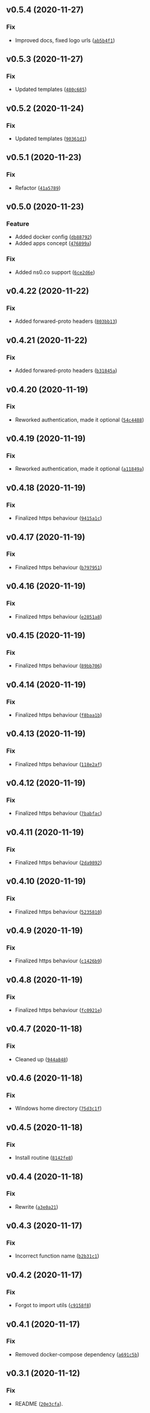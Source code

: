 <!--next-version-placeholder-->

## v0.5.4 (2020-11-27)
### Fix
* Improved docs, fixed logo urls ([`ab5b4f1`](https://github.com/wearep3r/backplane/commit/ab5b4f1537f06a11755631321cde952508b03226))

## v0.5.3 (2020-11-27)
### Fix
* Updated templates ([`480c685`](https://github.com/wearep3r/backplane/commit/480c6852e82b790357715b0fc11e7bc32624438f))

## v0.5.2 (2020-11-24)
### Fix
* Updated templates ([`90361d1`](https://github.com/wearep3r/backplane/commit/90361d10aa1c658feb1c717924152630b446592a))

## v0.5.1 (2020-11-23)
### Fix
* Refactor ([`41a5789`](https://github.com/wearep3r/backplane/commit/41a5789f5a059b5709ea93bb1e1c589e018bc1f4))

## v0.5.0 (2020-11-23)
### Feature
* Added docker config ([`db88792`](https://github.com/wearep3r/backplane/commit/db88792418ef9ae88152e9f4c8021363232def81))
* Added apps concept ([`476899a`](https://github.com/wearep3r/backplane/commit/476899a08d0ece5bcb5954a5fb6115e59f4ce148))

### Fix
* Added ns0.co support ([`6ce2d6e`](https://github.com/wearep3r/backplane/commit/6ce2d6e17b06462aceee8d78a2583a1256db6413))

## v0.4.22 (2020-11-22)
### Fix
* Added forwared-proto headers ([`803bb13`](https://github.com/wearep3r/backplane/commit/803bb13d4dbd66094805be896cad6d28457d9103))

## v0.4.21 (2020-11-22)
### Fix
* Added forwared-proto headers ([`b31845a`](https://github.com/wearep3r/backplane/commit/b31845af2b65596b2268047093940c151e9675aa))

## v0.4.20 (2020-11-19)
### Fix
* Reworked authentication, made it optional ([`54c4488`](https://github.com/wearep3r/backplane/commit/54c4488a01fe5b83b011c8720c35ccd1e26fd7d1))

## v0.4.19 (2020-11-19)
### Fix
* Reworked authentication, made it optional ([`a11849a`](https://github.com/wearep3r/backplane/commit/a11849a5e9123db58bb762441cbef0edbfcc0b9e))

## v0.4.18 (2020-11-19)
### Fix
* Finalized https behaviour ([`9415a1c`](https://github.com/wearep3r/backplane/commit/9415a1cc7e782cbd2ce29c709f6797c455ec416f))

## v0.4.17 (2020-11-19)
### Fix
* Finalized https behaviour ([`b797951`](https://github.com/wearep3r/backplane/commit/b797951950ee3850f72b83b1fc657ccc99a67b54))

## v0.4.16 (2020-11-19)
### Fix
* Finalized https behaviour ([`e2851a8`](https://github.com/wearep3r/backplane/commit/e2851a8b500856a61a7e6d691ef4cbda8a4ac892))

## v0.4.15 (2020-11-19)
### Fix
* Finalized https behaviour ([`89bb706`](https://github.com/wearep3r/backplane/commit/89bb706eedc80ebc372763e48a8952f480094daa))

## v0.4.14 (2020-11-19)
### Fix
* Finalized https behaviour ([`f8baa1b`](https://github.com/wearep3r/backplane/commit/f8baa1b229850c5814564d79b2d6ba01c26931fc))

## v0.4.13 (2020-11-19)
### Fix
* Finalized https behaviour ([`118e2af`](https://github.com/wearep3r/backplane/commit/118e2afefb837536bebd7a1dea1dd79ce5b213f8))

## v0.4.12 (2020-11-19)
### Fix
* Finalized https behaviour ([`7babfac`](https://github.com/wearep3r/backplane/commit/7babfac996343dbf55a2ef032cdca440afef5814))

## v0.4.11 (2020-11-19)
### Fix
* Finalized https behaviour ([`2da9892`](https://github.com/wearep3r/backplane/commit/2da9892f86b49fe5cc7fa8303e3c3c5eea7135a2))

## v0.4.10 (2020-11-19)
### Fix
* Finalized https behaviour ([`5235810`](https://github.com/wearep3r/backplane/commit/523581038324e0891be6908284b7d9e991148618))

## v0.4.9 (2020-11-19)
### Fix
* Finalized https behaviour ([`c1426b9`](https://github.com/wearep3r/backplane/commit/c1426b9289b8e6cdaea8ee0b1b62aca1ef60ec8f))

## v0.4.8 (2020-11-19)
### Fix
* Finalized https behaviour ([`fc0921e`](https://github.com/wearep3r/backplane/commit/fc0921ef0a011d6f46d527f166dfd57973788daa))

## v0.4.7 (2020-11-18)
### Fix
* Cleaned up ([`944a848`](https://github.com/wearep3r/backplane/commit/944a8482c2a2954c426ccdfbdcd1dd73e1942c79))

## v0.4.6 (2020-11-18)
### Fix
* Windows home directory ([`75d3c1f`](https://github.com/wearep3r/backplane/commit/75d3c1f7ef1c0a6053a807078113437704a4c238))

## v0.4.5 (2020-11-18)
### Fix
* Install routine ([`8142fe8`](https://github.com/wearep3r/backplane/commit/8142fe8e43e46fbcb3ea25ae878ecfe482ebf7e9))

## v0.4.4 (2020-11-18)
### Fix
* Rewrite ([`a3e0a21`](https://github.com/wearep3r/backplane/commit/a3e0a21e751d4752a73e003578b7a9d8de2adad6))

## v0.4.3 (2020-11-17)
### Fix
* Incorrect function name ([`b2b31c1`](https://github.com/wearep3r/backplane/commit/b2b31c1bcec4b174d2eb8d2d8f994dceaee24a60))

## v0.4.2 (2020-11-17)
### Fix
* Forgot to import utils ([`c9158f8`](https://github.com/wearep3r/backplane/commit/c9158f8fa6c1b0750ccb71394cd577ba259f4a27))

## v0.4.1 (2020-11-17)
### Fix
* Removed docker-compose dependency ([`a691c5b`](https://github.com/wearep3r/backplane/commit/a691c5b340897583e106cef6b72592ca0653f709))

## v0.3.1 (2020-11-12)
### Fix
* README ([`20e3cfa`](https://github.com/wearep3r/backplane/commit/20e3cfa3ae1a029733fe8bc0c56b7e9ca7a7384a)).